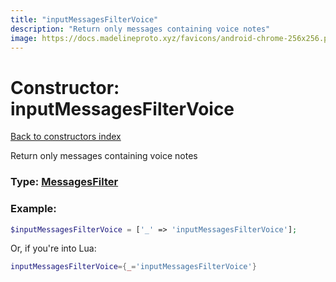 ```yaml
---
title: "inputMessagesFilterVoice"
description: "Return only messages containing voice notes"
image: https://docs.madelineproto.xyz/favicons/android-chrome-256x256.png
---
```

# Constructor: inputMessagesFilterVoice  
[Back to constructors index](index.md)



Return only messages containing voice notes




### Type: [MessagesFilter](../types/MessagesFilter.md)


### Example:

```php
$inputMessagesFilterVoice = ['_' => 'inputMessagesFilterVoice'];
```  


Or, if you're into Lua:

```lua
inputMessagesFilterVoice={_='inputMessagesFilterVoice'}

```


